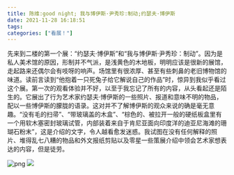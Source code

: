 ```yaml
---
title: 陈维:good night; 我与博伊斯·尹秀珍:制动;约瑟夫·博伊斯
date: 2021-11-28 16:18:51
tags:
categories: ["看展！"]
---
```


先来到二楼的第一个展：“约瑟夫·博伊斯”和“我与博伊斯·尹秀珍：制动”。因为是私人美术馆的原因，形制并不气派，是浅黄色的木地板，明明应该是很新的展馆，走起路来还偶尔会有吱呀的响声。场馆里有很浓厚、甚至有些刺鼻的老旧博物馆的味道。读前言读到“他抱着一只死兔子给它解说自己的作品”时，惊异到我似乎看过这个展。第一次的观看体验并不好，以至于我忘记了所有的内容，从头看起还是陌生的。它展出了行为艺术家约瑟夫·博伊斯的一些照片、报道和意味不明的物品，配以一些博伊斯的朦胧的语录。这对并不了解博伊斯的观众来说的确是毫无意趣。“没有毛的扫帚”、“带玻璃盖的木盒”、“棕色的、被拉开一般的硬纸板盒里有一个用软木塞密封玻璃试管，内部装着来自于肯尼亚面向印度洋的迪亚尼海滩的珊瑚石粉末”，这是介绍的文字，令人越看愈发迷惑。我试图在没有任何解释的照片、堆得乱七八糟的物品和外文报纸剪贴以及零星一些策展介绍中领会艺术家想表达的内容，但是徒劳。

![png](博伊斯1.png)
<img src="博伊斯1.png">
